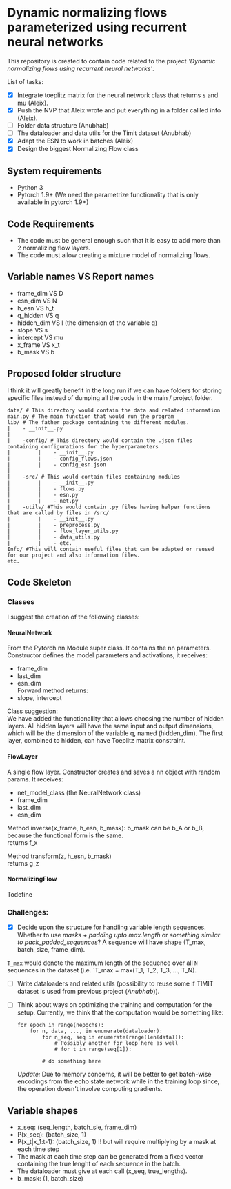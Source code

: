 # Dynamic normalizing flows parameterized using recurrent neural networks

This repository is created to contain code related to the project *'Dynamic normalizing flows using recurrent neural networks'*. 

List of tasks:
- [x] Integrate toeplitz matrix for the neural network class that returns s and mu (Aleix).
- [x] Push the NVP that Aleix wrote and put everything in a folder callled info (Aleix).
- [ ] Folder data structure (Anubhab)
- [ ] The dataloader and data utils for the Timit dataset (Anubhab)
- [x] Adapt the ESN to work in batches (Aleix)
- [x] Design the biggest Normalizing Flow class

## System requirements
- Python 3
- Pytorch 1.9+ (We need the parametrize functionality that is only available in pytorch 1.9+)

## Code Requirements
- The code must be general enough such that it is easy to add more than 2 normalizing flow layers.
- The code must allow creating a mixture model of normalizing flows.

## Variable names VS Report names
- frame_dim VS D  
- esn_dim VS N  
- h_esn VS h_t
- q_hidden VS q  
- hidden_dim VS l  (the dimension of the variable q)  
- slope VS s  
- intercept VS mu
- x_frame VS x_t  
- b_mask VS b  

## Proposed folder structure
I think it will greatly benefit in the long run if we can have folders for storing specific files instead of dumping all the code in the main / project folder.
```
data/ # This directory would contain the data and related information
main.py # The main function that would run the program
lib/ # The father package containing the different modules.
|    - __init__.py
|
|    -config/ # This directory would contain the .json files containing configurations for the hyperparameters
|         |    - __init__.py
|         |    - config_flows.json
|         |    - config_esn.json
|     
|    -src/ # This would contain files containing modules
|         |    - __init__.py
|         |    - flows.py
|         |    - esn.py
|         |    - net.py
|    -utils/ #This would contain .py files having helper functions that are called by files in /src/
|         |    - __init__.py
|         |    - preprocess.py
|         |    - flow_layer_utils.py
|         |    - data_utils.py
|         |    - etc.
Info/ #This will contain useful files that can be adapted or reused for our project and also information files.
etc.
```
## Code Skeleton
### Classes
I suggest the creation of the following classes:
#### NeuralNetwork
From the Pytorch nn.Module super class. It contains the nn parameters.  
Constructor defines the model parameters and activations, it receives:  
- frame_dim     
- last_dim  
- esn_dim      
Forward method returns:  
- slope, intercept

Class suggestion:  
We have added the functionallity that allows choosing the number of hidden layers.
All hidden layers will have the same input and output dimensions, which will be the dimension of the variable q, named (hidden_dim).
The first layer, combined to hidden, can have Toeplitz matrix constraint.


#### FlowLayer
A single flow layer.
Constructor creates and saves a nn object with random params. It receives:  
- net_model_class (the NeuralNetwork class)
- frame_dim     
- last_dim  
- esn_dim      

Method inverse(x_frame, h_esn, b_mask):
b_mask can be b_A or b_B, because the functional form is the same.  
returns f_x    

Method transform(z, h_esn, b_mask)    
returns g_z


#### NormalizingFlow
Todefine

### Challenges:
- [x] Decide upon the structure for handling variable length sequences. Whether to use *masks + padding upto max.length* or *something similar to pack_padded_sequences*? 
A sequence will have shape (T_max, batch_size, frame_dim).  

`T_max` would denote the maximum length of the sequence over all `N` sequences in the dataset (i.e. `T_max = max(T_1, T_2, T_3, ..., T_N).

- [ ] Write dataloaders and related utils (possibility to reuse some if TIMIT dataset is used from previous project (*Anubhab*)).

- [ ] Think about ways on optimizing the training and computation for the setup. Currently, we think that the computation would be something like:
    ```
    for epoch in range(nepochs):
        for n, data, ..., in enumerate(dataloader):
            for n_seq, seq in enumerate(range(len(data))):
                # Possibly another for loop here as well
                # for t in range(seq[1]):

            # do something here 
    ```
    *Update:* Due to memory concerns, it will be better to get batch-wise encodings from the echo state network while in the training loop since, the operation doesn't involve computing gradients. 

## Variable shapes

- x_seq: (seq_length, batch_sie, frame_dim)
- P(x_seq): (batch_size, 1) 
- P(x_t|x_1:t-1): (batch_size, 1) !! but will require multiplying by a mask at each time step
- The mask at each time step can be generated from a fixed vector containing the true lenght of each sequence in the batch.
- The dataloader must give at each call (x_seq, true_lengths).
- b_mask: (1, batch_size)

